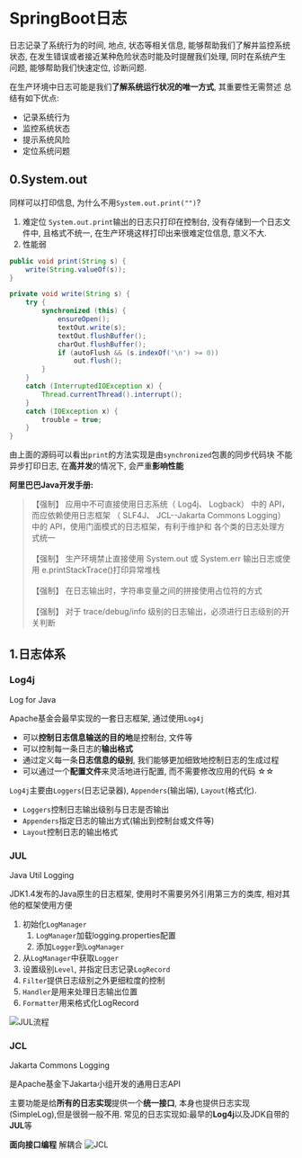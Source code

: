 # SpringBoot日志

日志记录了系统行为的时间, 地点, 状态等相关信息, 能够帮助我们了解并监控系统状态, 
在发生错误或者接近某种危险状态时能及时提醒我们处理, 同时在系统产生问题, 能够帮助我们快速定位, 诊断问题.

在生产环境中日志可能是我们**了解系统运行状况的唯一方式**, 其重要性无需赘述
总结有如下优点:
- 记录系统行为
- 监控系统状态
- 提示系统风险
- 定位系统问题

## 0.System.out
同样可以打印信息, 为什么不用`System.out.print("")`?

1. 难定位
`System.out.print`输出的日志只打印在控制台, 没有存储到一个日志文件中, 且格式不统一, 在生产环境这样打印出来很难定位信息, 意义不大.
2. 性能弱
```java
public void print(String s) {
    write(String.valueOf(s));
}
```
```java
private void write(String s) {
    try {
        synchronized (this) {
            ensureOpen();
            textOut.write(s);
            textOut.flushBuffer();
            charOut.flushBuffer();
            if (autoFlush && (s.indexOf('\n') >= 0))
                out.flush();
        }
    }
    catch (InterruptedIOException x) {
        Thread.currentThread().interrupt();
    }
    catch (IOException x) {
        trouble = true;
    }
}
```
由上面的源码可以看出`print`的方法实现是由`synchronized`包裹的同步代码块
不能异步打印日志, 在**高并发**的情况下, 会严重**影响性能**

**阿里巴巴Java开发手册:**
>【强制】 应用中不可直接使用日志系统（ Log4j、 Logback） 中的 API，而应依赖使用日志框架
（ SLF4J、 JCL--Jakarta Commons Logging） 中的 API，使用门面模式的日志框架，有利于维护和
各个类的日志处理方式统一</br></br>
>【强制】 生产环境禁止直接使用 System.out 或 System.err 输出日志或使用
e.printStackTrace()打印异常堆栈</br></br>
> 【强制】 在日志输出时，字符串变量之间的拼接使用占位符的方式</br></br>
> 【强制】 对于 trace/debug/info 级别的日志输出，必须进行日志级别的开关判断

## 1.日志体系

### Log4j
Log for Java

Apache基金会最早实现的一套日志框架, 通过使用`Log4j`
- 可以**控制日志信息输送的目的地**是控制台, 文件等
- 可以控制每一条日志的**输出格式**
- 通过定义每一条**日志信息的级别**, 我们能够更加细致地控制日志的生成过程
- 可以通过一个**配置文件**来灵活地进行配置, 而不需要修改应用的代码 ☆☆

`Log4j`主要由`Loggers`(日志记录器), `Appenders`(输出端), `Layout`(格式化).
- `Loggers`控制日志输出级别与日志是否输出
- `Appenders`指定日志的输出方式(输出到控制台或文件等)
- `Layout`控制日志的输出格式

### JUL
Java Util Logging

JDK1.4发布的Java原生的日志框架, 使用时不需要另外引用第三方的类库, 相对其他的框架使用方便

1. 初始化`LogManager`
    1. `LogManager`加载logging.properties配置
    2. 添加`Logger`到`LogManager`
2. 从`LogManager`中获取`Logger`
3. 设置级别`Level`, 并指定日志记录`LogRecord`
4. `Filter`提供日志级别之外更细粒度的控制
5. `Handler`是用来处理日志输出位置
6. `Formatter`用来格式化LogRecord

![JUL流程](https://s2.loli.net/2023/06/13/bCoUrAMwVqHFGz7.webp)

### JCL
Jakarta Commons Logging

是Apache基金下Jakarta小组开发的通用日志API

主要功能是给**所有的日志实现**提供一个**统一接口**, 本身也提供日志实现(SimpleLog),但是很弱一般不用.
常见的日志实现如:最早的**Log4j**以及JDK自带的**JUL**等

**面向接口编程**  解耦合
![JCL](https://s2.loli.net/2023/06/13/EZ62fIKGMwTsRDn.webp)



